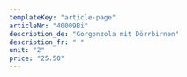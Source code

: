 ```yaml
---
templateKey: "article-page"
articleNr: "40009Bi"
description_de: "Gorgonzola mit Dörrbirnen"
description_fr: " "
unit: "2"
price: "25.50"
---
```

